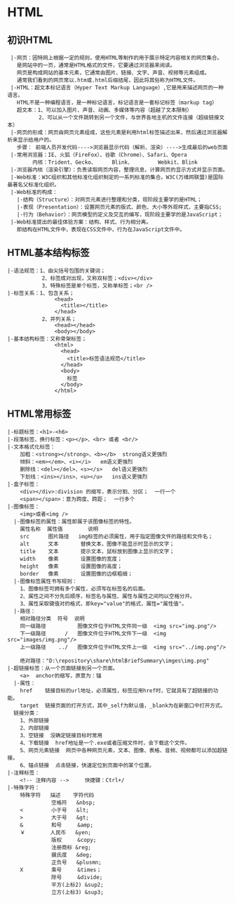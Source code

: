 # HTML
 ## 初识HTML
     |-网页：因特网上根据一定的规则，使用HTML等制作的用于展示特定内容相关的网页集合。
       是网站中的一页，通常是HTML格式的文件，它要通过浏览器来阅读。
       网页是构成网站的基本元素，它通常由图片、链接、文字、声音、视频等元素组成。
       通常我们看到的网页常以.htm或.html后缀结尾，因此将其俗称为HTML文件。
     |-HTML：超文本标记语言（Hyper Text Markup Language）,它是用来描述网页的一种语言。
       HTML不是一种编程语言，是一种标记语言，标记语言是一套标记标签（markup tag）
       超文本：1、可以加入图片、声音、动画、多媒体等内容（超越了文本限制）
              2、可以从一个文件跳转到另一个文件，与世界各地主机的文件连接（超级链接文本）
     |-网页的形成：网页由网页元素组成，这些元素是利用html标签描述出来，然后通过浏览器解析来显示给用户的。
       步骤： 前端人员开发代码---->浏览器显示代码（解析、渲染）---->生成最后的web页面
     |-常用浏览器：IE、火狐（FireFox）、谷歌（Chrome）、Safari、Opera
            内核：Trident、Gecko、     Blink、        Webkit、Blink
     |-浏览器内核（渲染引擎）：负责读取网页内容，整理讯息，计算网页的显示方式并显示页面。
     |-Web标准：W3C组织和其他标准化组织制定的一系列标准的集合。W3C(万维网联盟)是国际最著名父标准化组织。
     |-Web标准的构成：
       |-结构（Structure）：对网页元素进行整理和分类，现阶段主要学的是HTML；
       |-表现（Presentation）：设置网页元素的版式、颜色、大小等外观样式，主要指CSS;
       |-行为（Behavior）：网页模型的定义及交互的编写，现阶段主要学的是JavaScript；
     |-Web标准提出的最佳体验方案：结构、样式、行为相分离。
       即结构在HTML文件中，表现在CSS文件中，行为在JavaScript文件中。
 ## HTML基本结构标签
    |-语法规范：1、由尖括号包围的关键词；
               2、标签成对出现，又称双标签；<div></div>
               3、特殊标签是单个标签，又称单标签；<br />
    |-标签关系：1、包含关系；
                   <head>
                     <title></title>
                   </head>
               2、并列关系；
                   <head></head>
                   <body></body>
    |-基本结构标签：又称骨架标签；
                   <html>
                     <head>
                       <title>标签语法规范</title>
                     </head>
                     <body>
                       标签
                     </body>
                   </html>
 ## HTML常用标签
    |-标题标签：<h1>-<h6>
    |-段落标签、换行标签：<p></p>、<br> 或者 <br/>
    |-文本格式化标签：
        加粗：<strong></strong>、<b></b>  strong语义更强烈
        倾斜：<em></em>、<i></i>   em语义更强烈
        删除线：<del></del>、<s></s>   del语义更强烈
        下划线：<ins></ins>、<u></u>   ins语义更强烈
    |-盒子标签：
        <div></div>:division 的缩写，表示分割、分区；  一行一个
        <span></span>：意为跨度、跨距；  一行多个
    |-图像标签：
        <img>或者<img />
      |-图像标签的属性：属性即属于该图像标签的特性。
        属性名称  属性值        说明
        src      图片路径   img标签的必须属性，用于指定图像文件的路径和文件名；
        alt      文本       替换文本，图像不能显示时显示的文字；
        title    文本       提示文本，鼠标放到图像上显示的文字；
        width    像素       设置图像的宽度；
        height   像素       设置图像的高度；
        border   像素       设置图像的边框粗细；
      |-图像标签属性书写规则：
        1、图像标签可拥有多个属性，必须写在标签名的后面。
        2、属性之间不分先后顺序，标签名与属性、属性与属性之间均以空格分开。
        3、属性采取键值对的格式，即key="value"的格式，属性="属性值"。
      |-路径：
        相对路径分类  符号  说明
        同一级路径          图像文件位于HTML文件同一级  <img src="img.png"/>
        下一级路径      /   图像文件位于HTML文件下一级  <img src="images/img.png"/>
        上一级路径    ../   图像文件位于HTML文件上一级  <img src="../img.png"/>
        
        绝对路径："D:\repository\share\htmlBriefSummary\imges\img.png" 
    |-超链接标签：从一个页面链接到另一个页面。
        <a>  anchor的缩写，原意为：锚
      |-属性：
        href    链接目标的url地址，必须属性，标签应用href时，它就具有了超链接的功能。
        target  链接页面的打开方式，其中_self为默认值，_blank为在新窗口中打开方式。 
      链接分类：
        1、外部链接
        2、内部链接
        3、空链接  没确定链接目标时常用
        4、下载链接  href地址是一个.exe或者压缩文件时，会下载这个文件。
        5、网页元素链接  网页中各种网页元素，文本、图像、表格、音频、视频都可以添加超链接。
        6、锚点链接  点击链接，快速定位到页面中的某个位置。 
    |-注释标签：
        <!-- 注释内容 -->     快捷键：Ctrl+/
    |-特殊字符：
        特殊字符   描述    字符代码
                  空格符   &nbsp;
        <         小于号   &lt;
        >         大于号   &gt;
        &         和号     &amp;
        ￥        人民币   &yen;
                  版权     &copy;
                  注册商标 &reg;
                  摄氏度   &deg;
                  正负号   &plusmn;
        X         乘号     &times；
                  除号     &divide;
                  平方(上标2) &sup2;
                  立方(上标3) &sup3;
        
